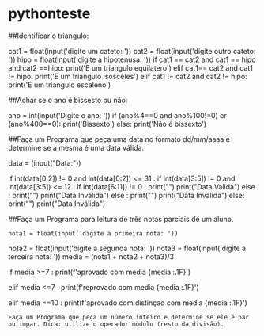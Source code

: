 # pythonteste

##Identificar o triangulo:
 
cat1 = float(input('digite um cateto: '))
cat2 = float(input('digite outro cateto: '))
hipo = float(input('digite a hipotenusa: '))
if cat1 == cat2 and cat1 == hipo and cat2 ==hipo:
    print('E um triangulo equilatero')
elif cat1== cat2 and cat1 != hipo:
    print('E um triangulo isosceles')
elif cat1 != cat2 and cat2 != hipo:
    print('E um triangulo escaleno')

##Achar se o ano é bissesto ou não:
 
 ano = int(input('Digite o ano: '))
if (ano%4==0 and ano%100!=0) or (ano%400==0):
    print('Bissexto')
else:
    print('Não é bissexto')
    
##Faça um Programa que peça uma data no formato dd/mm/aaaa e determine se a mesma é uma data válida.

data = (input("Data:"))

if int(data[0:2]) != 0  and int(data[0:2]) <= 31 :
    if int(data[3:5]) != 0  and int(data[3:5]) <= 12 :
        if int(data[6:11]) != 0 :
            print("")
            print("Data Válida")
        else :
            print("")
            print("Data Inválida")
    else :
        print("")
        print("Data Inválida")
else:
    print("")
    print("Data Inválida")
    
 ##Faça um Programa para leitura de três notas parciais de um aluno.
    
    nota1 = float(input('digite a primeira nota: '))
nota2 = float(input('digite a segunda nota: '))
nota3 = float(input('digite a terceira nota: '))
media = (nota1 + nota2 + nota3)/3

if media >=7 :
    print(f'aprovado com media {media :.1F}')
    
elif media <=7 :
    print(f'reprovado com media {media :.1F}')
    
elif media ==10 :
    print(f'aprovado com distinçao com media {media :.1F}')
    
    Faça um Programa que peça um número inteiro e determine se ele é par ou impar. Dica: utilize o operador módulo (resto da divisão).
